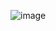 ![image](https://github.com/Chiper27/Memory-Game/assets/74567542/c8494a1b-47b1-40e9-aaf0-176f71c8fbee)
